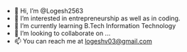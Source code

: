 - 👋 Hi, I’m @Logesh2563
- 👀 I’m interested in entrepreneurship as well as in coding.
- 🌱 I’m currently learning B.Tech Information Technology
- 💞️ I’m looking to collaborate on ...
- 📫 You can reach me at logeshv03@gmail.com

<!---
Logesh2563/Logesh2563 is a ✨ special ✨ repository because its `README.md` (this file) appears on your GitHub profile.
You can click the Preview link to take a look at your changes.
--->
